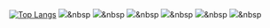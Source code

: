 
[![Top Langs](https://github-readme-stats.vercel.app/api/top-langs/?username=Perfectivity&theme=radical)](https://github.com/Perfectivity/github-readme-stats)
<img src="https://img.shields.io/badge/Java-007396?style=flat-square&logo=Java&logoColor=white"/>&nbsp
<img src="https://img.shields.io/badge/JavaScript-F7DF1E?style=flat-square&logo=JavaScript&logoColor=white"/></a>&nbsp
<img src="https://img.shields.io/badge/Spring_boot-6DB33F?style=flat-square&logo=Spring_boot&logoColor=white"/></a>&nbsp
<img src="https://img.shields.io/badge/MySQL-4479A1?style=flat-square&logo=MySQL&logoColor=white"/></a>&nbsp
<img src="https://img.shields.io/badge/WeChat-07C160?style=flat-square&logo=WeChat&logoColor=white"/></a>&nbsp
<img src="https://img.shields.io/badge/TencentQQ-EB1923?style=flat-square&logo=TencentQQ&logoColor=white"/></a>&nbsp


